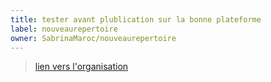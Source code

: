 ```yaml
---
title: tester avant plublication sur la bonne plateforme  
label: nouveaurepertoire
owner: SabrinaMaroc/nouveaurepertoire
---
```


> [lien vers l'organisation](https://github.com/SabrinaMaroc/nouveaurepertoire)

